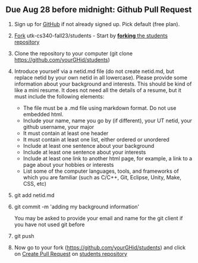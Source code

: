 ## Due Aug 28 before midnight: Github Pull Request

1. Sign up for [GitHub](https://github.com/) if not already signed
     up. Pick default (free plan).
1. [Fork](https://help.github.com/articles/fork-a-repo/) utk-cs340-fall23/students 
        - Start by [**forking** the students repository](https://github.com/utk-cs340-fall23/students)
1. Clone the repository to your computer (git clone https://github.com/yourGHid/students)
1. Introduce yourself via a netid.md file (do not create netid.md, but replace netid by your own netid in all lowercase). Please provide some information about your background and interests. This should be kind of like a mini resume. It does not need all the details of a resume, but it must include the following elements:
     * The file must be a .md file using markdown format. Do not use embedded html.
     * Include your name, name you go by (if different), your UT netid, your github username, your major
     * It must contain at least one header
     * It must contain at least one list, either ordered or unordered
     * Include at least one sentence about your background
     * Include at least one sentence about your interests
     * Include at least one link to another html page, for example, a link to a page about your hobbies or interests
     * List some of the computer languages, tools, and frameworks of which you are familiar (such as C/C++, Git, Eclipse, Unity, Make, CSS, etc)

1. git add netid.md
1. git commit -m 'adding my background information'

    You may be asked to provide your email and name for the git client if you have not used git before 
1. git push

1. Now go to your fork (https://github.com/yourGHid/students) and click on [Create Pull Request](https://help.github.com/articles/using-pull-requests/) on [students repository](https://github.com/utk-cs340-fall23/students)
